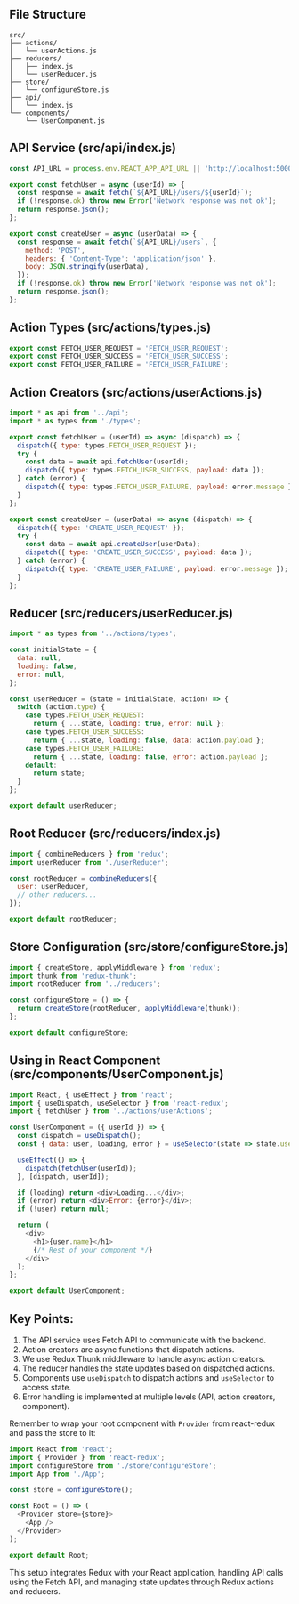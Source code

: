 ## File Structure
```
src/
├── actions/
│   └── userActions.js
├── reducers/
│   ├── index.js
│   └── userReducer.js
├── store/
│   └── configureStore.js
├── api/
│   └── index.js
└── components/
    └── UserComponent.js
```

## API Service (src/api/index.js)

```javascript
const API_URL = process.env.REACT_APP_API_URL || 'http://localhost:5000/api';

export const fetchUser = async (userId) => {
  const response = await fetch(`${API_URL}/users/${userId}`);
  if (!response.ok) throw new Error('Network response was not ok');
  return response.json();
};

export const createUser = async (userData) => {
  const response = await fetch(`${API_URL}/users`, {
    method: 'POST',
    headers: { 'Content-Type': 'application/json' },
    body: JSON.stringify(userData),
  });
  if (!response.ok) throw new Error('Network response was not ok');
  return response.json();
};
```

## Action Types (src/actions/types.js)

```javascript
export const FETCH_USER_REQUEST = 'FETCH_USER_REQUEST';
export const FETCH_USER_SUCCESS = 'FETCH_USER_SUCCESS';
export const FETCH_USER_FAILURE = 'FETCH_USER_FAILURE';
```

## Action Creators (src/actions/userActions.js)

```javascript
import * as api from '../api';
import * as types from './types';

export const fetchUser = (userId) => async (dispatch) => {
  dispatch({ type: types.FETCH_USER_REQUEST });
  try {
    const data = await api.fetchUser(userId);
    dispatch({ type: types.FETCH_USER_SUCCESS, payload: data });
  } catch (error) {
    dispatch({ type: types.FETCH_USER_FAILURE, payload: error.message });
  }
};

export const createUser = (userData) => async (dispatch) => {
  dispatch({ type: 'CREATE_USER_REQUEST' });
  try {
    const data = await api.createUser(userData);
    dispatch({ type: 'CREATE_USER_SUCCESS', payload: data });
  } catch (error) {
    dispatch({ type: 'CREATE_USER_FAILURE', payload: error.message });
  }
};
```

## Reducer (src/reducers/userReducer.js)

```javascript
import * as types from '../actions/types';

const initialState = {
  data: null,
  loading: false,
  error: null,
};

const userReducer = (state = initialState, action) => {
  switch (action.type) {
    case types.FETCH_USER_REQUEST:
      return { ...state, loading: true, error: null };
    case types.FETCH_USER_SUCCESS:
      return { ...state, loading: false, data: action.payload };
    case types.FETCH_USER_FAILURE:
      return { ...state, loading: false, error: action.payload };
    default:
      return state;
  }
};

export default userReducer;
```

## Root Reducer (src/reducers/index.js)

```javascript
import { combineReducers } from 'redux';
import userReducer from './userReducer';

const rootReducer = combineReducers({
  user: userReducer,
  // other reducers...
});

export default rootReducer;
```

## Store Configuration (src/store/configureStore.js)

```javascript
import { createStore, applyMiddleware } from 'redux';
import thunk from 'redux-thunk';
import rootReducer from '../reducers';

const configureStore = () => {
  return createStore(rootReducer, applyMiddleware(thunk));
};

export default configureStore;
```

## Using in React Component (src/components/UserComponent.js)

```javascript
import React, { useEffect } from 'react';
import { useDispatch, useSelector } from 'react-redux';
import { fetchUser } from '../actions/userActions';

const UserComponent = ({ userId }) => {
  const dispatch = useDispatch();
  const { data: user, loading, error } = useSelector(state => state.user);

  useEffect(() => {
    dispatch(fetchUser(userId));
  }, [dispatch, userId]);

  if (loading) return <div>Loading...</div>;
  if (error) return <div>Error: {error}</div>;
  if (!user) return null;

  return (
    <div>
      <h1>{user.name}</h1>
      {/* Rest of your component */}
    </div>
  );
};

export default UserComponent;
```

## Key Points:

1. The API service uses Fetch API to communicate with the backend.
2. Action creators are async functions that dispatch actions.
3. We use Redux Thunk middleware to handle async action creators.
4. The reducer handles the state updates based on dispatched actions.
5. Components use `useDispatch` to dispatch actions and `useSelector` to access state.
6. Error handling is implemented at multiple levels (API, action creators, component).

Remember to wrap your root component with `Provider` from react-redux and pass the store to it:

```javascript
import React from 'react';
import { Provider } from 'react-redux';
import configureStore from './store/configureStore';
import App from './App';

const store = configureStore();

const Root = () => (
  <Provider store={store}>
    <App />
  </Provider>
);

export default Root;
```

This setup integrates Redux with your React application, handling API calls using the Fetch API, and managing state updates through Redux actions and reducers.